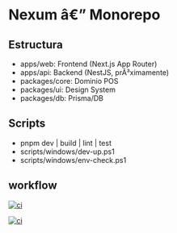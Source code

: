 ﻿# Nexum â€” Monorepo

## Estructura
- apps/web: Frontend (Next.js App Router)
- apps/api: Backend (NestJS, prÃ³ximamente)
- packages/core: Dominio POS
- packages/ui: Design System
- packages/db: Prisma/DB

## Scripts
- pnpm dev | build | lint | test
- scripts/windows/dev-up.ps1
- scripts/windows/env-check.ps1

## workflow
[![ci](https://github.com/Abelp57/NEXUM/actions/workflows/ci.yml/badge.svg?branch=main)](https://github.com/Abelp57/NEXUM/actions/workflows/ci.yml)


[![ci](https://github.com/Abelp57/NEXUM/actions/workflows/ci.yml/badge.svg?branch=main)](https://github.com/Abelp57/NEXUM/actions/workflows/ci.yml)

